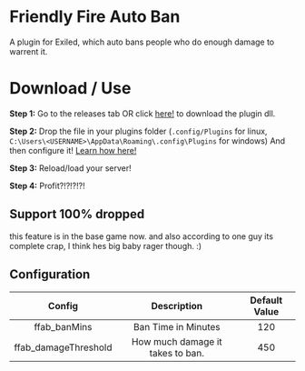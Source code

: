 # Friendly Fire Auto Ban
A plugin for Exiled, which auto bans people who do enough damage to warrent it.

# Download / Use
**Step 1:** Go to the releases tab OR click [here!](https://github.com/KadeDev/Friendly-Fire-Auto-Ban/release/latest) to download the plugin dll.

**Step 2:** Drop the file in your plugins folder (`.config/Plugins` for linux, `C:\Users\<USERNAME>\AppData\Roaming\.config\Plugins` for windows) And then configure it! [Learn how here!](https://github.com/galaxy119/EXILED#config)

**Step 3:** Reload/load your server!

**Step 4:** Profit?!?!?!?!

## Support 100% dropped
this feature is in the base game now. and also according to one guy its complete crap, I think hes big baby rager though. :)

## Configuration
| Config                | Description     | Default Value  |
|:---------------------:|:---------------:|:--------------:|
| ffab_banMins          | Ban Time in Minutes     | 120            |
| ffab_damageThreshold  | How much damage it takes to ban. | 450            |
